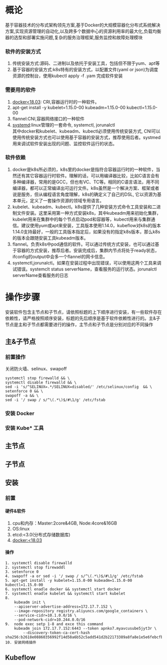 # 概论
基于容器技术的分布式架构领先方案,基于Docker的大规模容器化分布式系统解决方案,实现资源管理的自动化,以及跨多个数据中心的资源利用率的最大化,负载均衡器的选型和部署实施问题,复杂的服务治理框架,服务监控和故障处理模块
### 软件的安装方式
1. 传统安装方式:源码、二进制以及依托于安装工具，包括但不限于yum、apt等
2. 基于容器的安装方式:k8s特有的安装方式，以配置文件(yaml or json)为调度资源的控制台，使用kubectl apply -f .yam 完成软件安装
### 需要用的软件
1. [docker\<18.03](https://kubernetes.io/zh/docs/setup/production-environment/container-runtimes/): CRI,容器运行时的一种软件。
2. apt-get install -y kubelet=1.15.0-00 kubeadm=1.15.0-00 kubectl=1.15.0-00
3. flannel:CNI,容器网络接口的一种软件
4. [systemd](https://www.cnblogs.com/zwcry/p/9602756.html):linux管理的一套命令, systemctl, jorunalctl</br>
其中docker和kubelet、kubeadm、kubectl必须使用传统安装方式, CNI可以使用传统安装方式也可以使用基于容器的安装方式，推荐使用后者。systmed用来调试软件安装出现的问题、监控软件运行的状态。
### 软件依赖
1. docker是k8s所必须的，k8s里的docker是指符合容器运行时的一种软件，当然还有其它容器运行时软件。理解的话，可以用编译器比较，比如C语言会有多种编译器，常用的是GCC，但也有VC、TC等。相同的C语言语法，用不同编译器，都可以正常编译出可运行文件。k8s虽然是一个解决方案、框架或者说是服务，但从编程语言角度理解，k8s的确定义了自己的DSL, 它以资源为基本单元，定义了一套操作资源的领域专用语言。
2. kubelet、kubeadm、kubectl。k8s提供了几种安装方式命令工具安装和二进制文件安装。这里采用第一种方式安装k8s，其中kubeadm用来初始化集群，kubelet用来在集群中的每个节点启动pod和容器等，kubectl用来与集群通信。建议使用yum或apt来安装，工具版本使用1.14.0，kubeflow对k8s的版本1.14.0支持最好，一般的工具版本指定后，如果没有的指定k8s版本，那么k8s的版本会跟随安装工具kubeadm版本。
3. flannel。负责k8s中pod通信的软件。可以通过传统方式安装，也可以通过基于容器的方式安装，推荐后者。安装完成后，集群内节点将处于ready状态，ifconfig的output中会多一个flannel的网卡信息。
4. systemctl,jorunalctl。如果在安装过程中出现错误，可以使用这两个工具来调试错误。systemclt status serverName，查看服务的运行状态。jorunalctl serverName查看服务的日志
# 操作步骤
安装软件包含主节点和子节点，请依照标题的上下顺序进行安装，有一些软件存在依赖性，请严格按照顺序安装，标题的先后顺序是基于软件依赖性进行的。主&子节点是主和子节点都需要进行的操作，主节点和子节点是分别对应的不同操作
## 主&子节点
### 前置操作
关闭防火墙、selinux、swapoff
```
systemctl stop firewalld && \
systemctl disable firewalld && \
sed -i 's/^SELINUX=.*/SELINUX=disabled/' /etc/selinux/config  && \ 
setenforce 0 && \
swapoff -a && \
sed -i '/ swap / s/^\(.*\)$/#\1/g' /etc/fstab 
```
### 安装 Docker
### 安装 Kube\* 工具
## 主节点
## 子节点

## 安装
### 前置
#### 硬件&软件
1. cpu和内存：Master:2core&4GB, Node:4core&16GB
2. OS:linux
3. etcd:<3.0(分布式存储数据库)
4. [docker:\<18.03](https://kubernetes.io/zh/docs/setup/production-environment/container-runtimes/)
#### 操作
```
1. systemctl disable firewalld
2. systemctl stop firewaddl
3. setenforce 0 
4. swapoff -a or sed -i '/ swap / s/^\(.*\)$/#\1/g' /etc/fstab 
5. apt-get install -y kubelet=1.15.0-00 kubeadm=1.15.0-00 kubectl=1.15.0-00
6. systemctl enadle docker && systemctl start docker
7. systemctl enadle kubelet && systemctl start kubelet
8. 
	kubeadm init \
	--apiserver-advertise-address=172.17.7.152 \
	--image-repository registry.aliyuncs.com/google_containers \
	--service-cidr=10.1.0.0/16 \
	--pod-network-cidr=10.244.0.0/16
9.	node exec setp 1-8 and exce this command
	kubeadm join 172.17.7.152:6443 --token apnko7.myavcusube5jyt3r \
    	--discovery-token-ca-cert-hash sha256:b2618e08860356992f14d58a6b52c5add541d2b22173389a8fa8e1e5e6febcfb
10. 安装网络插件
```
## Kubeflow
